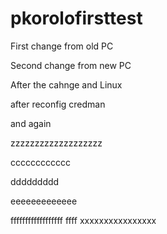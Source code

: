 # pkorolofirsttest

First change from old PC

Second change from new PC

After the cahnge and Linux


after reconfig credman

and again


zzzzzzzzzzzzzzzzzzz


cccccccccccc

ddddddddd

eeeeeeeeeeeee

ffffffffffffffffff
ffff
xxxxxxxxxxxxxxxx